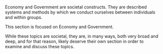 Economy and Government are societal constructs.  They are described systems and methods by which we conduct ourselves between individuals and within groups.

This section is focused on Economy and Government.

While these topics are societal, they are, in many ways, both very broad and deep, and for that reason, likely deserve their own section in order to examine and discuss these topics.
